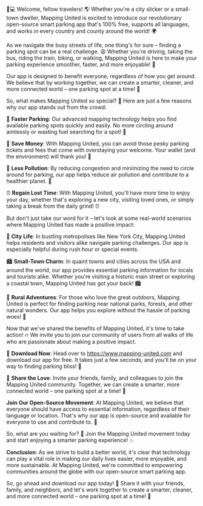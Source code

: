 🚗💻 Welcome, fellow travelers! 🌎 Whether you're a city slicker or a small-town dweller, Mapping United is excited to introduce our revolutionary open-source smart parking app that's 100% free, supports all languages, and works in every country and county around the world! 🌍

As we navigate the busy streets of life, one thing's for sure – finding a parking spot can be a real challenge. 😩 Whether you're driving, taking the bus, riding the train, biking, or walking, Mapping United is here to make your parking experience smoother, faster, and more enjoyable! 🚀

Our app is designed to benefit everyone, regardless of how you get around. We believe that by working together, we can create a smarter, cleaner, and more connected world – one parking spot at a time! 💪

So, what makes Mapping United so special? 🤔 Here are just a few reasons why our app stands out from the crowd:

🚗 **Faster Parking**: Our advanced mapping technology helps you find available parking spots quickly and easily. No more circling around aimlessly or wasting fuel searching for a spot! 🚗

💸 **Save Money**: With Mapping United, you can avoid those pesky parking tickets and fees that come with overstaying your welcome. Your wallet (and the environment) will thank you! 💸

🌿 **Less Pollution**: By reducing congestion and minimizing the need to circle around for parking, our app helps reduce air pollution and contribute to a healthier planet. 🌿

⏰ **Regain Lost Time**: With Mapping United, you'll have more time to enjoy your day, whether that's exploring a new city, visiting loved ones, or simply taking a break from the daily grind! ⏰

But don't just take our word for it – let's look at some real-world scenarios where Mapping United has made a positive impact:

🌆 **City Life**: In bustling metropolises like New York City, Mapping United helps residents and visitors alike navigate parking challenges. Our app is especially helpful during rush hour or special events.

🏙️ **Small-Town Charm**: In quaint towns and cities across the USA and around the world, our app provides essential parking information for locals and tourists alike. Whether you're visiting a historic main street or exploring a coastal town, Mapping United has got your back! 🏙️

🌳 **Rural Adventures**: For those who love the great outdoors, Mapping United is perfect for finding parking near national parks, forests, and other natural wonders. Our app helps you explore without the hassle of parking woes! 🌳

Now that we've shared the benefits of Mapping United, it's time to take action! 🔥 We invite you to join our community of users from all walks of life who are passionate about making a positive impact.

📲 **Download Now**: Head over to https://www.mapping-united.com and download our app for free. It takes just a few seconds, and you'll be on your way to finding parking bliss! 📲

💬 **Share the Love**: Invite your friends, family, and colleagues to join the Mapping United community. Together, we can create a smarter, more connected world – one parking spot at a time! 💬

**Join Our Open-Source Movement**: At Mapping United, we believe that everyone should have access to essential information, regardless of their language or location. That's why our app is open-source and available for everyone to use and contribute to. 🌟

So, what are you waiting for? 🤔 Join the Mapping United movement today and start enjoying a smarter parking experience! 💥

**Conclusion**: As we strive to build a better world, it's clear that technology can play a vital role in making our daily lives easier, more enjoyable, and more sustainable. At Mapping United, we're committed to empowering communities around the globe with our open-source smart parking app.

So, go ahead and download our app today! 📲 Share it with your friends, family, and neighbors, and let's work together to create a smarter, cleaner, and more connected world – one parking spot at a time! 💪